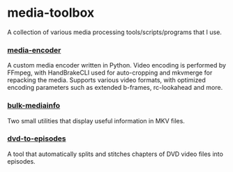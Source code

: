 # media-toolbox
A collection of various media processing tools/scripts/programs that I use.

### [media-encoder](https://github.com/philiptn/media-toolbox/blob/main/media-encoder/README.md)
A custom media encoder written in Python. Video encoding is performed by FFmpeg, with HandBrakeCLI used for auto-cropping and mkvmerge for repacking the media. Supports various video formats, with optimized encoding parameters such as extended b-frames, rc-lookahead and more.

### [bulk-mediainfo](https://github.com/philiptn/media-toolbox/blob/main/bulk-mediainfo/README.md)
Two small utilities that display useful information in MKV files.  

### [dvd-to-episodes](https://github.com/philiptn/media-toolbox/blob/main/dvd-to-episodes/README.md)
A tool that automatically splits and stitches chapters of DVD video files into episodes.